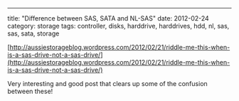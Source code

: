 ---
title: "Difference between SAS, SATA and NL-SAS"
date: 2012-02-24
category: storage
tags: controller, disks, harddrive, harddrives, hdd, nl, sas, sas, sata, storage

[http://aussiestorageblog.wordpress.com/2012/02/21/riddle-me-this-when-is-a-sas-drive-not-a-sas-drive/](http://aussiestorageblog.wordpress.com/2012/02/21/riddle-me-this-when-is-a-sas-drive-not-a-sas-drive/)

Very interesting and good post that clears up some of the confusion between these!
